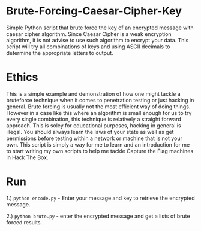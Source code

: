 # Brute-Forcing-Caesar-Cipher-Key
Simple Python script that brute force the key of an encrypted message with caesar cipher algorithm. Since Caesar Cipher is a weak encryption algorithm, it is not advise to use such algorithm to encrypt your data. This script will try all combinations of keys and using ASCII decimals to determine the appropriate letters to output. 

# Ethics
This is a simple example and demonstration of how one might tackle a bruteforce technique when it comes to penetration testing or just hacking in general. Brute forcing is usually not the most efficient way of doing things. However in a case like this where an algorithm is small enough for us to try every single combination, this technique is relatively a straight forward approach. This is soley for educational purposes, hacking in general is illegal. You should always learn the laws of your state as well as get permissions before testing within a network or machine that is not your own. This script is simply a way for me to learn and an introduction for me to start writing my own scripts to help me tackle Capture the Flag machines in Hack The Box.

# Run
1.) `python encode.py` - Enter your message and key to retrieve the encrypted message.

2.) `python brute.py` - enter the encrypted message and get a lists of brute forced results.
